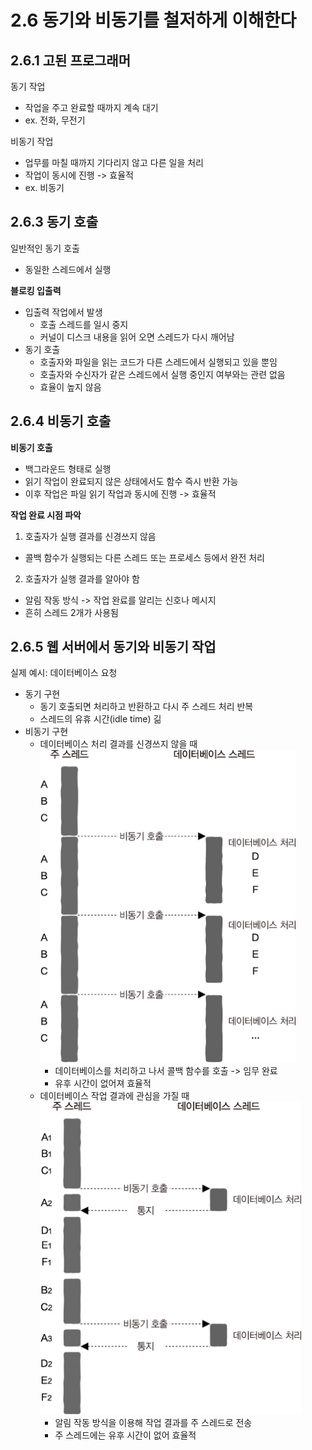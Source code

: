 # 2.6 동기와 비동기를 철저하게 이해한다

## 2.6.1 고된 프로그래머

동기 작업

- 작업을 주고 완료할 때까지 계속 대기
- ex. 전화, 무전기

비동기 작업

- 업무를 마칠 때까지 기다리지 않고 다른 일을 처리
- 작업이 동시에 진행 -> 효율적
- ex. 비동기

## 2.6.3 동기 호출

일반적인 동기 호출

- 동일한 스레드에서 실행

**블로킹 입출력**

- 입출력 작업에서 발생
  - 호출 스레드를 일시 중지
  - 커널이 디스크 내용을 읽어 오면 스레드가 다시 깨어남
- 동기 호출
  - 호출자와 파일을 읽는 코드가 다른 스레드에서 실행되고 있을 뿐임
  - 호출자와 수신자가 같은 스레드에서 실행 중인지 여부와는 관련 없음
  - 효율이 높지 않음

## 2.6.4 비동기 호출

**비동기 호출**

- 백그라운드 형태로 실행
- 읽기 작업이 완료되지 않은 상태에서도 함수 즉시 반환 가능
- 이후 작업은 파일 읽기 작업과 동시에 진행 -> 효율적

**작업 완료 시점 파악**

1. 호출자가 실행 결과를 신경쓰지 않음

- 콜백 함수가 실행되는 다른 스레드 또는 프로세스 등에서 완전 처리

2. 호출자가 실행 결과를 알아야 함

- 알림 작동 방식 -> 작업 완료를 알리는 신호나 메시지
- 흔히 스레드 2개가 사용됨

## 2.6.5 웹 서버에서 동기와 비동기 작업

실제 예시: 데이터베이스 요청

- 동기 구현
  - 동기 호출되면 처리하고 반환하고 다시 주 스레드 처리 반복
  - 스레드의 유휴 시간(idle time) 긺
- 비동기 구현
  - 데이터베이스 처리 결과를 신경쓰지 않을 때<br>
    <img src="../img/Ch2/2-52-비동기호출.jpg" height="500"><br>
    - 데이터베이스를 처리하고 나서 콜백 함수를 호출 -> 임무 완료
    - 유후 시간이 없어져 효율적
  - 데이터베이스 작업 결과에 관심을 가질 때<br>
    <img src="../img/Ch2/2-53-주스레드가데이터베이스작업결과를관리.jpg" height="500"><br>
    - 알림 작동 방식을 이용해 작업 결과를 주 스레드로 전송
    - 주 스레드에는 유후 시간이 없어 효율적
